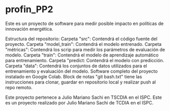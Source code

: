 # profin_PP2
Este es un proyecto de software para medir posible impacto en políticas de innovación energética.

Estructura del repositorio:
Carpeta "src": Contendrá el código fuente del proyecto.
Carpeta "model_train": Contendrá el modelo entrenado.
Carpeta "métricas": Contendrá los scrip para medir los parámetros de evaluación de modelo.
Carpeta "train": Contendrá el modelo de aprendizaje automático para entrenamiento.
Carpeta "predict: Contendrá el modelo con predicción.
Carpeta "data": Contendrá los conjuntos de datos utilizados para el entrenamiento y evaluación del modelo.
Software completo del proyecto instalado en Google Colab.
Block de notas "git bash.txt" tiene las instrucciones para clonar, guardar en repositorio local y realizar push al repo remoto.

Este proyecto pertenece a Julio Mariano Sachi en TSCDIA en el ISPC.
Este es un proyecto realizado por Julio Mariano Sachi de TCDIA en el ISPC.
